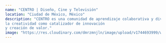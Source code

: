 ```yaml
---
name: "CENTRO | Diseño, Cine y Televisión"
location: "Ciudad de México, México"
description: "CENTRO es una comunidad de aprendizaje colaborativa y diversa que forma profesionales con un enfoque social, sostenible y emprendedor en los campos de diseño, cine, tecnología, comunicación, arquitectura y moda. Entiende
la creatividad como catalizador de innovación
y creación de valor."
image: "https://res.cloudinary.com/dmrzmnjln/image/upload/v1744693999/website/places/lcuebasbpnhhih7iddzn.jpg"
---
```

